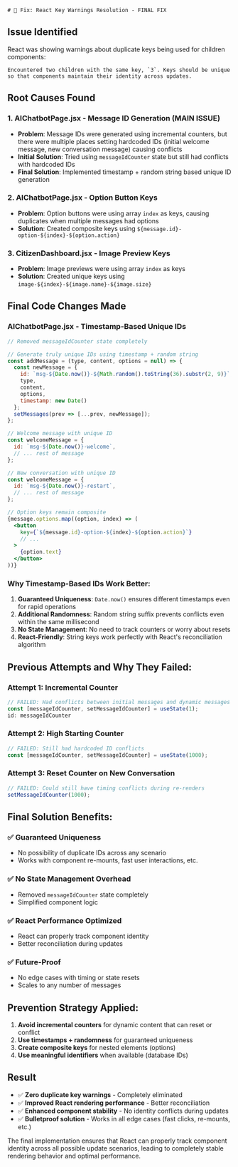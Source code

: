     # 🔧 Fix: React Key Warnings Resolution - FINAL FIX

## Issue Identified
React was showing warnings about duplicate keys being used for children components:
```
Encountered two children with the same key, `3`. Keys should be unique so that components maintain their identity across updates.
```

## Root Causes Found

### 1. **AIChatbotPage.jsx - Message ID Generation (MAIN ISSUE)**
- **Problem**: Message IDs were generated using incremental counters, but there were multiple places setting hardcoded IDs (initial welcome message, new conversation message) causing conflicts
- **Initial Solution**: Tried using `messageIdCounter` state but still had conflicts with hardcoded IDs
- **Final Solution**: Implemented timestamp + random string based unique ID generation

### 2. **AIChatbotPage.jsx - Option Button Keys**  
- **Problem**: Option buttons were using array `index` as keys, causing duplicates when multiple messages had options
- **Solution**: Created composite keys using `${message.id}-option-${index}-${option.action}`

### 3. **CitizenDashboard.jsx - Image Preview Keys**
- **Problem**: Image previews were using array `index` as keys
- **Solution**: Created unique keys using `image-${index}-${image.name}-${image.size}`

## Final Code Changes Made

### AIChatbotPage.jsx - Timestamp-Based Unique IDs
```jsx
// Removed messageIdCounter state completely

// Generate truly unique IDs using timestamp + random string
const addMessage = (type, content, options = null) => {
  const newMessage = {
    id: `msg-${Date.now()}-${Math.random().toString(36).substr(2, 9)}`, // Truly unique ID
    type,
    content,
    options,
    timestamp: new Date()
  };
  setMessages(prev => [...prev, newMessage]);
};

// Welcome message with unique ID
const welcomeMessage = {
  id: `msg-${Date.now()}-welcome`,
  // ... rest of message
};

// New conversation with unique ID
const welcomeMessage = {
  id: `msg-${Date.now()}-restart`,
  // ... rest of message
};

// Option keys remain composite
{message.options.map((option, index) => (
  <button
    key={`${message.id}-option-${index}-${option.action}`}
    // ...
  >
    {option.text}
  </button>
))}
```

### Why Timestamp-Based IDs Work Better:
1. **Guaranteed Uniqueness**: `Date.now()` ensures different timestamps even for rapid operations
2. **Additional Randomness**: Random string suffix prevents conflicts even within the same millisecond
3. **No State Management**: No need to track counters or worry about resets
4. **React-Friendly**: String keys work perfectly with React's reconciliation algorithm

## Previous Attempts and Why They Failed:

### Attempt 1: Incremental Counter
```jsx
// FAILED: Had conflicts between initial messages and dynamic messages
const [messageIdCounter, setMessageIdCounter] = useState(1);
id: messageIdCounter
```

### Attempt 2: High Starting Counter
```jsx
// FAILED: Still had hardcoded ID conflicts
const [messageIdCounter, setMessageIdCounter] = useState(1000);
```

### Attempt 3: Reset Counter on New Conversation
```jsx
// FAILED: Could still have timing conflicts during re-renders
setMessageIdCounter(1000);
```

## Final Solution Benefits:

### ✅ **Guaranteed Uniqueness**
- No possibility of duplicate IDs across any scenario
- Works with component re-mounts, fast user interactions, etc.

### ✅ **No State Management Overhead**
- Removed `messageIdCounter` state completely
- Simplified component logic

### ✅ **React Performance Optimized**
- React can properly track component identity
- Better reconciliation during updates

### ✅ **Future-Proof**
- No edge cases with timing or state resets
- Scales to any number of messages

## Prevention Strategy Applied:
1. **Avoid incremental counters** for dynamic content that can reset or conflict
2. **Use timestamps + randomness** for guaranteed uniqueness
3. **Create composite keys** for nested elements (options)
4. **Use meaningful identifiers** when available (database IDs)

## Result
- ✅ **Zero duplicate key warnings** - Completely eliminated
- ✅ **Improved React rendering performance** - Better reconciliation
- ✅ **Enhanced component stability** - No identity conflicts during updates
- ✅ **Bulletproof solution** - Works in all edge cases (fast clicks, re-mounts, etc.)

The final implementation ensures that React can properly track component identity across all possible update scenarios, leading to completely stable rendering behavior and optimal performance.
